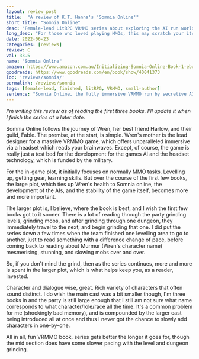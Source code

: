 ```yaml
---
layout: review_post
title:  "A review of K.T. Hanna's 'Somnia Online'"
short_title: "Somnia Online"
desc: "Female-lead LitRPG VRMMO series about exploring the AI run world of Somnia Online"
long_desc: "For those who loved playing MMOs, this may scratch your itch about living in a video game world."
date: 2022-06-23
categories: [reviews]
review: C
val: 33.5
name: "Somnia Online"
amazon: https://www.amazon.com.au/Initializing-Somnia-Online-Book-1-ebook/dp/B07CV1DZ3P
goodreads: https://www.goodreads.com/en/book/show/40041373
loc: 'reviews/somnia/'
permalink: /reviews/somnia
tags: [female-lead, finished, litRPG, VRMMO, small-author]
sentence: "Somnia Online, the fully immersive VRMMO run by secretive AIs."
---
```


*I'm writing this review as of reading the first three books. I'll update it when I finish the series at a later date.*


Somnia Online follows the journey of Wren, her best friend Harlow, and their guild, Fable. The premise, at the start, is simple. Wren's mother is the lead designer for a massive VRMMO game, which offers unparalleled immersive via a headset which reads your brainwaves. Except, of course, the game is really just a test bed for the development for the games AI and the headset technology, which is funded by the military. 

For the in-game plot, it initially focuses on normally MMO tasks. Levelling up, getting gear, learning skills. But over the course of the first few books, the large plot, which ties up Wren's health to Somnia online, the development of the AIs, and the stability of the game itself, becomes more and more important.

The larger plot is, I believe, where the book is best, and I wish the first few books got to it sooner. There is a lot of reading through the party grinding levels, grinding mobs, and after grinding through one dungeon, they immediately travel to the next, and begin grinding that one. I did put the series down a few times when the team finished one levelling area to go to another, just to read something with a difference change of pace, before coming back to reading about Murmur (Wren's character name) mesmerising, stunning, and slowing mobs over and over. 

So, if you don't mind the grind, then as the series continues, more and more is spent in the larger plot, which is what helps keep you, as a reader, invested.

Character and dialogue wise, great. Rich variety of characters that often sound distinct. I do wish the main cast was a bit smaller though, I'm three books in and the party is still large enough that I still am not sure what name corresponds to what character/role/race all the time. It's a common problem for me (shockingly bad memory), and is compounded by the larger cast being introduced all at once and thus I never got the chance to slowly add characters in one-by-one.

All in all, fun VRMMO book, series gets better the longer it goes for, though the mid section does have some slower pacing with the level and dungeon grinding.